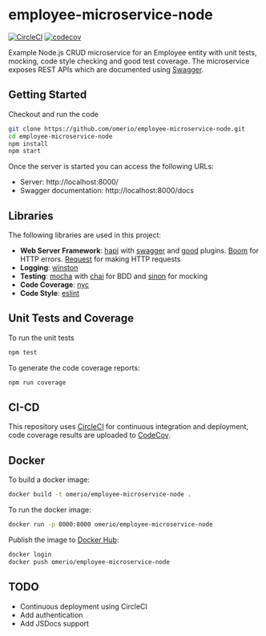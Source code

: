 # employee-microservice-node

[![CircleCI](https://circleci.com/gh/omerio/employee-microservice-node.svg?style=svg)](https://circleci.com/gh/omerio/employee-microservice-node) [![codecov](https://codecov.io/gh/omerio/employee-microservice-node/branch/master/graph/badge.svg)](https://codecov.io/gh/omerio/employee-microservice-node)

Example Node.js CRUD microservice for an Employee entity with unit tests, mocking, code style checking and good test coverage. The microservice exposes REST APIs which are documented using [Swagger](http://swagger.io/).

## Getting Started

Checkout and run the code
```bash
git clone https://github.com/omerio/employee-microservice-node.git
cd employee-microservice-node
npm install
npm start
```

Once the server is started you can access the following URLs:
* Server: http://localhost:8000/
* Swagger documentation: http://localhost:8000/docs

## Libraries

The following libraries are used in this project:

- **Web Server Framework**: [hapi](https://hapijs.com/) with [swagger](https://github.com/glennjones/hapi-swagger) and [good](https://github.com/hapijs/good) plugins. [Boom](https://github.com/hapijs/boom) for HTTP errors. [Request](https://github.com/request/request) for making HTTP requests
- **Logging**: [winston](https://github.com/winstonjs/winston)
- **Testing**: [mocha](https://mochajs.org/) with [chai](http://chaijs.com/) for BDD and [sinon](http://sinonjs.org/) for mocking
- **Code Coverage**: [nyc](https://github.com/istanbuljs/nyc)
- **Code Style**: [eslint](http://eslint.org/)


## Unit Tests and Coverage

To run the unit tests
```bash
npm test
```

To generate the code coverage reports:
```bash
npm run coverage
```

## CI-CD
This repository uses [CircleCI](https://circleci.com/gh/omerio/employee-microservice-node) for continuous integration and deployment, code coverage results are uploaded to [CodeCov](https://codecov.io/gh/omerio/employee-microservice-node).

## Docker
To build a docker image:
```bash
docker build -t omerio/employee-microservice-node .
```

To run the docker image:
```bash
docker run -p 8000:8000 omerio/employee-microservice-node
```

Publish the image to [Docker Hub](https://hub.docker.com/):
```bash
docker login
docker push omerio/employee-microservice-node
```

## TODO
- Continuous deployment using CircleCI
- Add authentication
- Add JSDocs support
